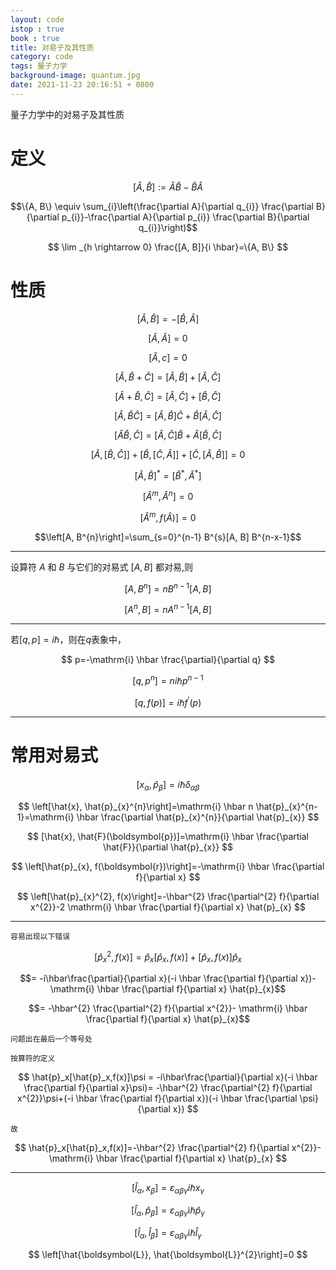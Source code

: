 ```yaml
---
layout: code
istop : true
book : true
title: 对易子及其性质
category: code
tags: 量子力学
background-image: quantum.jpg
date: 2021-11-23 20:16:51 + 0800
---
```

量子力学中的对易子及其性质 <!-- more -->
# 定义

$$
[\hat{A}, \hat{B}] := \hat{A} \hat{B}-\hat{B} \hat{A}
$$

$$\{A, B\} \equiv \sum_{i}\left(\frac{\partial A}{\partial q_{i}} \frac{\partial B}{\partial p_{i}}-\frac{\partial A}{\partial p_{i}} \frac{\partial B}{\partial q_{i}}\right)$$

$$
\lim _{h \rightarrow 0} \frac{[A, B]}{i \hbar}=\{A, B\}
$$

# 性质

$$[\hat{A}, \hat{B}]=-[\hat{B}, \hat{A}]$$

$$[\hat{A}, \hat{A}]=0$$

$$[\hat{A}, c]=0$$

$$[\hat{A}, \hat{B}+\hat{C}]=[\hat{A}, \hat{B}]+[\hat{A}, \hat{C}]$$

$$[\hat{A}+\hat{B}, \hat{C}]=[\hat{A}, \hat{C}]+[\hat{B}, \hat{C}]$$

$$[\hat{A}, \hat{B} \hat{C}]=[\hat{A}, \hat{B}] \hat{C}+\hat{B}[\hat{A}, \hat{C}]$$

$$[\hat{A} \hat{B}, \hat{C}]=[\hat{A}, \hat{C}] \hat{B}+\hat{A}[\hat{B}, \hat{C}]$$

$$[\hat{A}, [\hat{B}, \hat{C}]]+[\hat{B}, [\hat{C}, \hat{A}]]+[\hat{C}, [\hat{A}, \hat{B}]]=0$$

$$[\hat{A}, \hat{B}]^{*}=[\hat{B}^*, \hat{A}^*]$$

$$
\left[\hat{A}^{m}, \hat{A}^{n}\right]=0
$$

$$
\left[\hat{A}^{m}, f(\hat{A})\right]=0
$$

$$\left[A, B^{n}\right]=\sum_{s=0}^{n-1} B^{s}[A, B] B^{n-x-1}$$

--- 

设算符 $A$ 和 $B$ 与它们的对易式 $[A, B]$ 都对易,则

$$\left[A, B^{n}\right]=n B^{n-1}[A, B]$$

$$\left[A^{n}, B\right]=n A^{n-1}[A, B]$$

---

若$[q, p]=i \hbar$，则在$q$表象中，

$$
p=-\mathrm{i} \hbar \frac{\partial}{\partial q}
$$

$$
\left[q, p^{n}\right]=n i \hbar p^{n-1}
$$

$$
\left[q, f(p)\right]=i\hbar f^\prime(p)
$$

---

# 常用对易式

$$
\left[x_{\alpha}, \hat{p}_{\beta}\right]=i \hbar \delta_{\alpha \beta}
$$

$$
\left[\hat{x}, \hat{p}_{x}^{n}\right]=\mathrm{i} \hbar n \hat{p}_{x}^{n-1}=\mathrm{i} \hbar \frac{\partial \hat{p}_{x}^{n}}{\partial \hat{p}_{x}}
$$

$$
[\hat{x}, \hat{F}(\boldsymbol{p})]=\mathrm{i} \hbar \frac{\partial \hat{F}}{\partial \hat{p}_{x}}
$$

$$
\left[\hat{p}_{x}, f(\boldsymbol{r})\right]=-\mathrm{i} \hbar \frac{\partial f}{\partial x}
$$

$$
\left[\hat{p}_{x}^{2}, f(x)\right]=-\hbar^{2} \frac{\partial^{2} f}{\partial x^{2}}-2 \mathrm{i} \hbar \frac{\partial f}{\partial x} \hat{p}_{x}
$$

---

`容易出现以下错误`

$$
\left[\hat{p}_{x}^{2}, f(x)\right]=\hat{p}_x[\hat{p}_x,f(x)]+[\hat{p}_x,f(x)]\hat{p}_x
$$

$$= -i\hbar\frac{\partial}{\partial x}(-i \hbar \frac{\partial f}{\partial x})-\mathrm{i} \hbar \frac{\partial f}{\partial x} \hat{p}_{x}$$

$$= -\hbar^{2} \frac{\partial^{2} f}{\partial x^{2}}- \mathrm{i} \hbar \frac{\partial f}{\partial x} \hat{p}_{x}$$

`问题出在最后一个等号处`

`按算符的定义`

$$
\hat{p}_x[\hat{p}_x,f(x)]\psi = -i\hbar\frac{\partial}{\partial x}(-i \hbar \frac{\partial f}{\partial x}\psi)=
 -\hbar^{2} \frac{\partial^{2} f}{\partial x^{2}}\psi+(-i \hbar \frac{\partial f}{\partial x})(-i \hbar \frac{\partial \psi}{\partial x})
$$

`故`

$$
\hat{p}_x[\hat{p}_x,f(x)]=-\hbar^{2} \frac{\partial^{2} f}{\partial x^{2}}- \mathrm{i} \hbar \frac{\partial f}{\partial x} \hat{p}_{x}
$$

---


$$
\left[\hat{l}_{\alpha}, x_{\beta}\right]=\varepsilon_{\alpha \beta \gamma} i \hbar x_{\gamma}
$$

$$\left[\hat{l}_{\alpha}, \hat{p}_{\beta}\right]=\varepsilon_{\alpha \beta \gamma} \mathrm{i} \hbar \hat{p}_{\gamma}$$

$$\left[\hat{l}_{\alpha}, \hat{l}_{\beta}\right]=\varepsilon_{\alpha \beta \gamma} \mathrm{i} \hbar \hat{l}_{\gamma}$$

$$
\left[\hat{\boldsymbol{L}}, \hat{\boldsymbol{L}}^{2}\right]=0
$$
